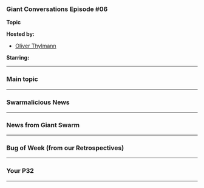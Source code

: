 
### Giant Conversations Episode #06

**Topic**


**Hosted by:** 

* [Oliver Thylmann](https://twitter.com/othylmann)

**Starring:** 


------------------------------------------------------------------------------------------------------------------------------
### Main topic
------------------------------------------------------------------------------------------------------------------------------

### Swarmalicious News 


------------------------------------------------------------------------------------------------------------------------------

### News from Giant Swarm

------------------------------------------------------------------------------------------------------------------------------


### Bug of Week (from our Retrospectives)

------------------------------------------------------------------------------------------------------------------------------

### Your P32

------------------------------------------------------------------------------------------------------------------------------

